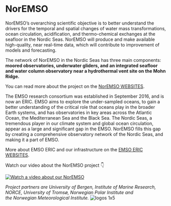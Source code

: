 # NorEMSO

NorEMSO’s overarching scientific objective is to better understand the drivers for the temporal and spatial changes of water mass transformations, ocean circulation, acidification, and thermo-chemical exchanges at the seafloor in the Nordic Seas. NorEMSO will 
produce and make available high-quality, near real-time data, which will contribute to improvement of models and forecasting.

The network of NorEMSO in the Nordic Seas has three main components: 
**moored observatories, underwater gliders, and an integrated seafloor and water column observatory near a hydrothermal vent site on the Mohn Ridge.**

You can read more about the project on the [NorEMSO WEBSITES](https://www.uib.no/en/noremso).


The EMSO research consortium was established in September 2016, and is now an ERIC. EMSO aims to explore the under-sampled oceans, to gain a better understanding of the critical role that oceans play in the broader Earth systems, and has observatories in key areas across the Atlantic Ocean, the Mediterranean Sea and the Black Sea. The Nordic Seas, a tremendous player in our climate system and global ocean circulation, appear as a large and significant gap in the EMSO. NorEMSO fills this gap by creating a comprehensive observatory network of the Nordic Seas, and making it a part of EMSO.

More about EMSO ERIC and our infrastructure on the [EMSO ERIC WEBSITES](https://emso.eu/observatories-node/nordic-seas/).

Watch our video about the NorEMSO project :point_down:

[![Watch a video about our NorEMSO](https://github.com/user-attachments/assets/07b74150-68ee-4a7a-97e5-45b5d89c869a)](https://www.youtube.com/watch?v=I1cUssnRT_Q)

*Project partners are University of Bergen, Institute of Marine Research, NORCE, University of Tromsø, Norwegian Polar Institute and   
the Norwegian Meteorological Institute.*
![logos 1x5](https://github.com/user-attachments/assets/2b99f69f-7573-4fac-acf7-4309a083772e)
